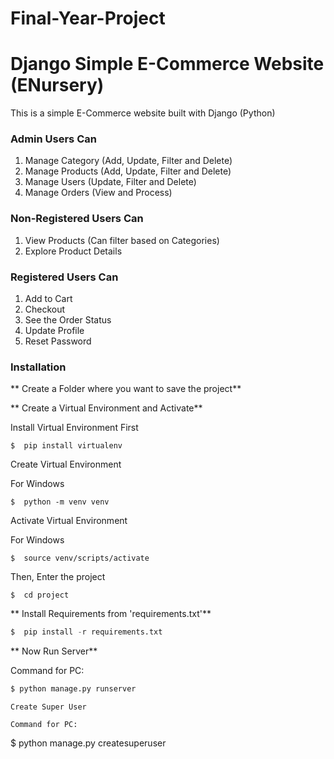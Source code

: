 # Final-Year-Project

# Django Simple E-Commerce Website (ENursery)
This is a simple E-Commerce website built with Django (Python) 


### Admin Users Can
1. Manage Category (Add, Update, Filter and Delete)
2. Manage Products (Add, Update, Filter and Delete)
3. Manage Users (Update, Filter and Delete)
4. Manage Orders (View and Process)

### Non-Registered Users Can
1. View Products (Can filter based on Categories)
2. Explore Product Details


### Registered Users Can

1. Add to Cart
2. Checkout
2. See the Order Status
3. Update Profile 
4. Reset Password

### Installation
** Create a Folder where you want to save the project**

** Create a Virtual Environment and Activate**

Install Virtual Environment First
```
$  pip install virtualenv
```

Create Virtual Environment

For Windows
```
$  python -m venv venv

```

Activate Virtual Environment

For Windows
```
$  source venv/scripts/activate
```

Then, Enter the project
```
$  cd project
```

 ** Install Requirements from 'requirements.txt'**
```python
$  pip install -r requirements.txt
```




** Now Run Server**

Command for PC:
```python
$ python manage.py runserver
```

```
Create Super User 

Command for PC:
```
$  python manage.py createsuperuser
```
